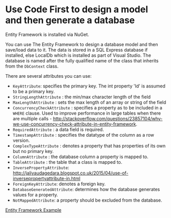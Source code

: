 # Use Code First to design a model and then generate a database

Entity Framework is installed via NuGet.

You can use The Entity Framework to design a database model and then save/load data to it.  The data is stored in a SQL Express database if installed, else LocalDb which is installed as part of Visual Studio.  The database is named after the fully qualified name of the class that inherits from the `DbContext` class.

There are several attributes you can use:
- `KeyAttribute`: specifies the primary key. The int property 'Id' is assumed to be a primary key.
- `StringLengthAttribute` : the min/max character length of the field
- `MaxLengthAttribute` : sets the max length of an array or string of the field
- `ConcurrencyCheckAttribute` : specifies a property as to be included in a `WHERE` clause. Used to improve performance in large tables when there are multiple calls - http://stackoverflow.com/questions/23857104/why-we-use-concurrency-check-attribute-in-entity-framework. 
- `RequiredAttribute` : a data field is required.
- `TimestampAttribute` : specifies the datatype of the column as a row version.
- `ComplexTypeAttribute` : denotes a property that has properties of its own but no primary key.
- `ColumnAttribute` : the database column a property is mapped to.
- `TableAttribute` : the table that a class is mapped to.
- `InversePropertyAttribute`: http://jaliyaudagedara.blogspot.co.uk/2015/04/use-of-inversepropertyattribute-in.html
- `ForeignKeyAttribute`: denotes a foreign key.
- `DatabaseGeneratedAttribute`: determines how the database generates values for a property.
- `NotMappedAttribute`: a property should be excluded from the database.

[Entity Framework Example](../media/EntityFrameworkExample-2.zip)
<!--stackedit_data:
eyJoaXN0b3J5IjpbLTExMjM5MjE1NV19
-->